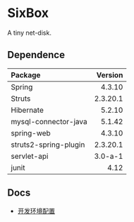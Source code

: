 # SixBox
A tiny net-disk.

## Dependence
|Package              | Version|
|:--------------------|-------:|
|Spring               |  4.3.10|
|Struts               |2.3.20.1|
|Hibernate            |  5.2.10|
|mysql-connector-java |  5.1.42|
|spring-web           |  4.3.10|
|struts2-spring-plugin|2.3.20.1|
|servlet-api          | 3.0-a-1|
|junit                |    4.12|

## Docs
* [开发环境配置](docs/README.md)
